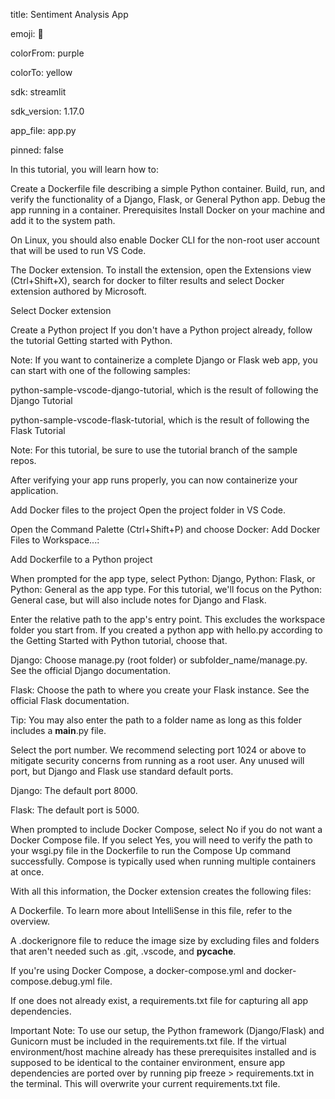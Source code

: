 title: Sentiment Analysis App 

emoji: 🚀

colorFrom: purple

colorTo: yellow

sdk: streamlit

sdk_version: 1.17.0

app_file: app.py

pinned: false


In this tutorial, you will learn how to:

Create a Dockerfile file describing a simple Python container.
Build, run, and verify the functionality of a Django, Flask, or General Python app.
Debug the app running in a container.
Prerequisites
Install Docker on your machine and add it to the system path.

On Linux, you should also enable Docker CLI for the non-root user account that will be used to run VS Code.

The Docker extension. To install the extension, open the Extensions view (Ctrl+Shift+X), search for docker to filter results and select Docker extension authored by Microsoft.

Select Docker extension

Create a Python project
If you don't have a Python project already, follow the tutorial Getting started with Python.

Note: If you want to containerize a complete Django or Flask web app, you can start with one of the following samples:

python-sample-vscode-django-tutorial, which is the result of following the Django Tutorial

python-sample-vscode-flask-tutorial, which is the result of following the Flask Tutorial

Note: For this tutorial, be sure to use the tutorial branch of the sample repos.

After verifying your app runs properly, you can now containerize your application.

Add Docker files to the project
Open the project folder in VS Code.

Open the Command Palette (Ctrl+Shift+P) and choose Docker: Add Docker Files to Workspace...:

Add Dockerfile to a Python project

When prompted for the app type, select Python: Django, Python: Flask, or Python: General as the app type. For this tutorial, we'll focus on the Python: General case, but will also include notes for Django and Flask.

Enter the relative path to the app's entry point. This excludes the workspace folder you start from. If you created a python app with hello.py according to the Getting Started with Python tutorial, choose that.

Django: Choose manage.py (root folder) or subfolder_name/manage.py. See the official Django documentation.

Flask: Choose the path to where you create your Flask instance. See the official Flask documentation.

Tip: You may also enter the path to a folder name as long as this folder includes a __main__.py file.

Select the port number. We recommend selecting port 1024 or above to mitigate security concerns from running as a root user. Any unused will port, but Django and Flask use standard default ports.

Django: The default port 8000.

Flask: The default port is 5000.

When prompted to include Docker Compose, select No if you do not want a Docker Compose file. If you select Yes, you will need to verify the path to your wsgi.py file in the Dockerfile to run the Compose Up command successfully. Compose is typically used when running multiple containers at once.

With all this information, the Docker extension creates the following files:

A Dockerfile. To learn more about IntelliSense in this file, refer to the overview.

A .dockerignore file to reduce the image size by excluding files and folders that aren't needed such as .git, .vscode, and __pycache__.

If you're using Docker Compose, a docker-compose.yml and docker-compose.debug.yml file.

If one does not already exist, a requirements.txt file for capturing all app dependencies.

Important Note: To use our setup, the Python framework (Django/Flask) and Gunicorn must be included in the requirements.txt file. If the virtual environment/host machine already has these prerequisites installed and is supposed to be identical to the container environment, ensure app dependencies are ported over by running pip freeze > requirements.txt in the terminal. This will overwrite your current requirements.txt file.
